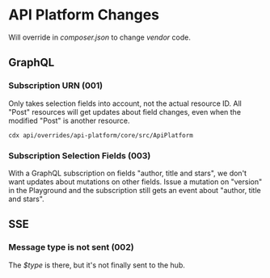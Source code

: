# API Platform Changes
Will override in _composer.json_ to change _vendor_ code.
## GraphQL
### Subscription URN (001)
Only takes selection fields into account, not the actual resource ID. All "Post" resources will get updates about field changes, even when the modified "Post" is another resource.
```shell
cdx api/overrides/api-platform/core/src/ApiPlatform
```
### Subscription Selection Fields (003)
With a GraphQL subscription on fields "author, title and stars", we don't want updates about mutations on other fields. Issue a mutation on "version" in the Playground and the subscription still gets an event about "author, title and stars".
## SSE
### Message type is not sent (002)
The _$type_ is there, but it's not finally sent to the hub.
